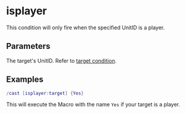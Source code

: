 # isplayer

This condition will only fire when the specified UnitID is a player.

## Parameters

The target's UnitID. Refer to [target condition](target.md).

## Examples

```lua
/cast [isplayer:target] {Yes}
```

This will execute the Macro with the name `Yes` if your target is a player.
